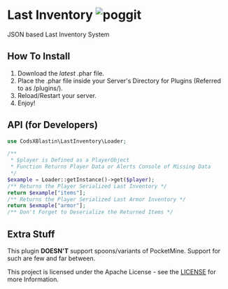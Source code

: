 <h1>Last Inventory&nbsp;<img src="https://poggit.pmmp.io/ci.shield/CodsXBlastin/LastInventory/~" alt="poggit"/></h1>
JSON based Last Inventory System

## How To Install
1. Download the *latest* .phar file.
2. Place the .phar file inside your Server's Directory for Plugins (Referred to as /plugins/).
3. Reload/Restart your server.
4. Enjoy!

## API (for Developers)
```php
use CodsXBlastin\LastInventory\Loader;

/** 
 * $player is Defined as a PlayerObject
 * Function Returns Player Data or Alerts Console of Missing Data
 */
$example = Loader::getInstance()->get($player);
/** Returns the Player Serialized Last Inventory */
return $example["items"];
/** Returns the Player Serialized Last Armor Inventory */
return $exmaple["armor"];
/** Don't Forget to Deserialize the Returned Items */
```

## Extra Stuff
This plugin __**DOESN'T**__ support spoons/variants of PocketMine. Support for such are few and far between.

This project is licensed under the Apache License - see the [LICENSE](LICENSE) for more Information.
